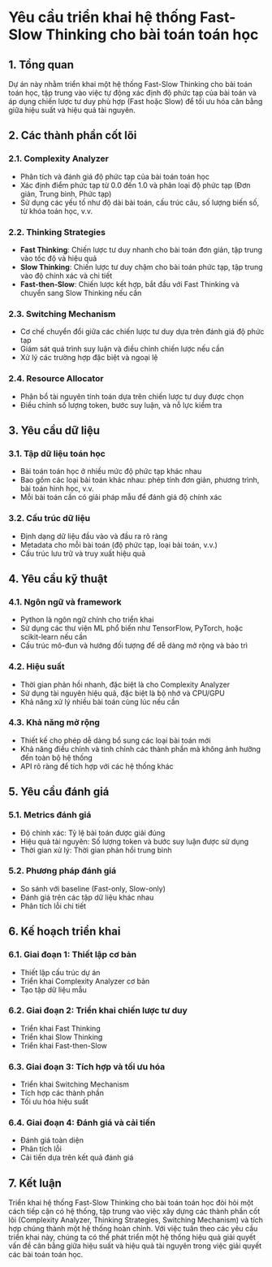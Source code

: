 # Yêu cầu triển khai hệ thống Fast-Slow Thinking cho bài toán toán học

## 1. Tổng quan

Dự án này nhằm triển khai một hệ thống Fast-Slow Thinking cho bài toán toán học, tập trung vào việc tự động xác định độ phức tạp của bài toán và áp dụng chiến lược tư duy phù hợp (Fast hoặc Slow) để tối ưu hóa cân bằng giữa hiệu suất và hiệu quả tài nguyên.

## 2. Các thành phần cốt lõi

### 2.1. Complexity Analyzer
- Phân tích và đánh giá độ phức tạp của bài toán toán học
- Xác định điểm phức tạp từ 0.0 đến 1.0 và phân loại độ phức tạp (Đơn giản, Trung bình, Phức tạp)
- Sử dụng các yếu tố như độ dài bài toán, cấu trúc câu, số lượng biến số, từ khóa toán học, v.v.

### 2.2. Thinking Strategies
- **Fast Thinking**: Chiến lược tư duy nhanh cho bài toán đơn giản, tập trung vào tốc độ và hiệu quả
- **Slow Thinking**: Chiến lược tư duy chậm cho bài toán phức tạp, tập trung vào độ chính xác và chi tiết
- **Fast-then-Slow**: Chiến lược kết hợp, bắt đầu với Fast Thinking và chuyển sang Slow Thinking nếu cần

### 2.3. Switching Mechanism
- Cơ chế chuyển đổi giữa các chiến lược tư duy dựa trên đánh giá độ phức tạp
- Giám sát quá trình suy luận và điều chỉnh chiến lược nếu cần
- Xử lý các trường hợp đặc biệt và ngoại lệ

### 2.4. Resource Allocator
- Phân bổ tài nguyên tính toán dựa trên chiến lược tư duy được chọn
- Điều chỉnh số lượng token, bước suy luận, và nỗ lực kiểm tra

## 3. Yêu cầu dữ liệu

### 3.1. Tập dữ liệu toán học
- Bài toán toán học ở nhiều mức độ phức tạp khác nhau
- Bao gồm các loại bài toán khác nhau: phép tính đơn giản, phương trình, bài toán hình học, v.v.
- Mỗi bài toán cần có giải pháp mẫu để đánh giá độ chính xác

### 3.2. Cấu trúc dữ liệu
- Định dạng dữ liệu đầu vào và đầu ra rõ ràng
- Metadata cho mỗi bài toán (độ phức tạp, loại bài toán, v.v.)
- Cấu trúc lưu trữ và truy xuất hiệu quả

## 4. Yêu cầu kỹ thuật

### 4.1. Ngôn ngữ và framework
- Python là ngôn ngữ chính cho triển khai
- Sử dụng các thư viện ML phổ biến như TensorFlow, PyTorch, hoặc scikit-learn nếu cần
- Cấu trúc mô-đun và hướng đối tượng để dễ dàng mở rộng và bảo trì

### 4.2. Hiệu suất
- Thời gian phản hồi nhanh, đặc biệt là cho Complexity Analyzer
- Sử dụng tài nguyên hiệu quả, đặc biệt là bộ nhớ và CPU/GPU
- Khả năng xử lý nhiều bài toán cùng lúc nếu cần

### 4.3. Khả năng mở rộng
- Thiết kế cho phép dễ dàng bổ sung các loại bài toán mới
- Khả năng điều chỉnh và tinh chỉnh các thành phần mà không ảnh hưởng đến toàn bộ hệ thống
- API rõ ràng để tích hợp với các hệ thống khác

## 5. Yêu cầu đánh giá

### 5.1. Metrics đánh giá
- Độ chính xác: Tỷ lệ bài toán được giải đúng
- Hiệu quả tài nguyên: Số lượng token và bước suy luận được sử dụng
- Thời gian xử lý: Thời gian phản hồi trung bình

### 5.2. Phương pháp đánh giá
- So sánh với baseline (Fast-only, Slow-only)
- Đánh giá trên các tập dữ liệu khác nhau
- Phân tích lỗi chi tiết

## 6. Kế hoạch triển khai

### 6.1. Giai đoạn 1: Thiết lập cơ bản
- Thiết lập cấu trúc dự án
- Triển khai Complexity Analyzer cơ bản
- Tạo tập dữ liệu mẫu

### 6.2. Giai đoạn 2: Triển khai chiến lược tư duy
- Triển khai Fast Thinking
- Triển khai Slow Thinking
- Triển khai Fast-then-Slow

### 6.3. Giai đoạn 3: Tích hợp và tối ưu hóa
- Triển khai Switching Mechanism
- Tích hợp các thành phần
- Tối ưu hóa hiệu suất

### 6.4. Giai đoạn 4: Đánh giá và cải tiến
- Đánh giá toàn diện
- Phân tích lỗi
- Cải tiến dựa trên kết quả đánh giá

## 7. Kết luận

Triển khai hệ thống Fast-Slow Thinking cho bài toán toán học đòi hỏi một cách tiếp cận có hệ thống, tập trung vào việc xây dựng các thành phần cốt lõi (Complexity Analyzer, Thinking Strategies, Switching Mechanism) và tích hợp chúng thành một hệ thống hoàn chỉnh. Với việc tuân theo các yêu cầu triển khai này, chúng ta có thể phát triển một hệ thống hiệu quả giải quyết vấn đề cân bằng giữa hiệu suất và hiệu quả tài nguyên trong việc giải quyết các bài toán toán học.
